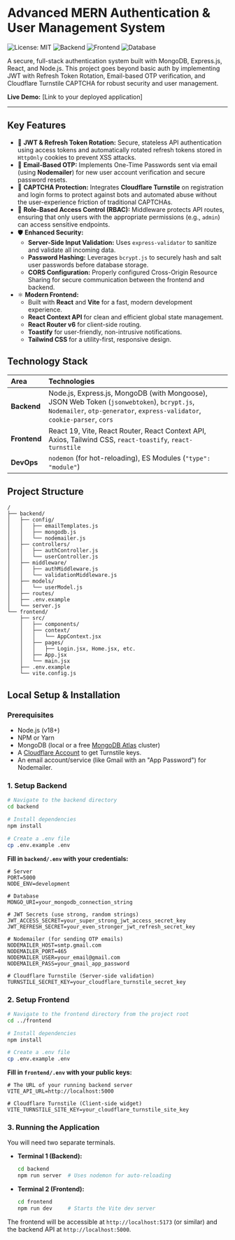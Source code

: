 # Advanced MERN Authentication & User Management System

![License: MIT](https://img.shields.io/badge/License-MIT-yellow.svg)
![Backend](https://img.shields.io/badge/Backend-Node.js%20%26%20Express-green)
![Frontend](https://img.shields.io/badge/Frontend-React%20%26%20Vite-blue)
![Database](https://img.shields.io/badge/Database-MongoDB-brightgreen)

A secure, full-stack authentication system built with MongoDB, Express.js, React, and Node.js. This project goes beyond basic auth by implementing JWT with Refresh Token Rotation, Email-based OTP verification, and Cloudflare Turnstile CAPTCHA for robust security and user management.

**Live Demo:** [Link to your deployed application]

---

## Key Features

-   🔐 **JWT & Refresh Token Rotation:** Secure, stateless API authentication using access tokens and automatically rotated refresh tokens stored in `HttpOnly` cookies to prevent XSS attacks.
-   📧 **Email-Based OTP:** Implements One-Time Passwords sent via email (using **Nodemailer**) for new user account verification and secure password resets.
-   🤖 **CAPTCHA Protection:** Integrates **Cloudflare Turnstile** on registration and login forms to protect against bots and automated abuse without the user-experience friction of traditional CAPTCHAs.
-   👑 **Role-Based Access Control (RBAC):** Middleware protects API routes, ensuring that only users with the appropriate permissions (e.g., `admin`) can access sensitive endpoints.
-   🛡️ **Enhanced Security:**
    -   **Server-Side Input Validation:** Uses `express-validator` to sanitize and validate all incoming data.
    -   **Password Hashing:** Leverages `bcrypt.js` to securely hash and salt user passwords before database storage.
    -   **CORS Configuration:** Properly configured Cross-Origin Resource Sharing for secure communication between the frontend and backend.
-   ⚛️ **Modern Frontend:**
    -   Built with **React** and **Vite** for a fast, modern development experience.
    -   **React Context API** for clean and efficient global state management.
    -   **React Router v6** for client-side routing.
    -   **Toastify** for user-friendly, non-intrusive notifications.
    -   **Tailwind CSS** for a utility-first, responsive design.

## Technology Stack

| Area      | Technologies                                                                                                                                                             |
| :-------- | :----------------------------------------------------------------------------------------------------------------------------------------------------------------------- |
| **Backend** | Node.js, Express.js, MongoDB (with Mongoose), JSON Web Token (`jsonwebtoken`), `bcrypt.js`, `Nodemailer`, `otp-generator`, `express-validator`, `cookie-parser`, `cors` |
| **Frontend**  | React 19, Vite, React Router, React Context API, Axios, Tailwind CSS, `react-toastify`, `react-turnstile`                                                               |
| **DevOps**    | `nodemon` (for hot-reloading), ES Modules (`"type": "module"`)                                                                                                           |

## Project Structure

```
/
├── backend/
│   ├── config/
│   │   ├── emailTemplates.js
│   │   ├── mongodb.js
│   │   └── nodemailer.js
│   ├── controllers/
│   │   ├── authController.js
│   │   └── userController.js
│   ├── middleware/
│   │   ├── authMiddleware.js
│   │   └── validationMiddleware.js
│   ├── models/
│   │   └── userModel.js
│   ├── routes/
│   ├── .env.example
│   └── server.js
└── frontend/
    ├── src/
    │   ├── components/
    │   ├── context/
    │   │   └── AppContext.jsx
    │   ├── pages/
    │   │   ├── Login.jsx, Home.jsx, etc.
    │   ├── App.jsx
    │   └── main.jsx
    ├── .env.example
    └── vite.config.js
```

## Local Setup & Installation

### Prerequisites

-   Node.js (v18+)
-   NPM or Yarn
-   MongoDB (local or a free [MongoDB Atlas](https://www.mongodb.com/cloud/atlas) cluster)
-   A [Cloudflare Account](https://dash.cloudflare.com/) to get Turnstile keys.
-   An email account/service (like Gmail with an "App Password") for Nodemailer.

### 1. Setup Backend

```bash
# Navigate to the backend directory
cd backend

# Install dependencies
npm install

# Create a .env file
cp .env.example .env
```

**Fill in `backend/.env` with your credentials:**
```env
# Server
PORT=5000
NODE_ENV=development

# Database
MONGO_URI=your_mongodb_connection_string

# JWT Secrets (use strong, random strings)
JWT_ACCESS_SECRET=your_super_strong_jwt_access_secret_key
JWT_REFRESH_SECRET=your_even_stronger_jwt_refresh_secret_key

# Nodemailer (for sending OTP emails)
NODEMAILER_HOST=smtp.gmail.com
NODEMAILER_PORT=465
NODEMAILER_USER=your_email@gmail.com
NODEMAILER_PASS=your_gmail_app_password

# Cloudflare Turnstile (Server-side validation)
TURNSTILE_SECRET_KEY=your_cloudflare_turnstile_secret_key
```

### 2. Setup Frontend

```bash
# Navigate to the frontend directory from the project root
cd ../frontend

# Install dependencies
npm install

# Create a .env file
cp .env.example .env
```

**Fill in `frontend/.env` with your public keys:**
```env
# The URL of your running backend server
VITE_API_URL=http://localhost:5000

# Cloudflare Turnstile (Client-side widget)
VITE_TURNSTILE_SITE_KEY=your_cloudflare_turnstile_site_key
```

### 3. Running the Application

You will need two separate terminals.

-   **Terminal 1 (Backend):**
    ```bash
    cd backend
    npm run server  # Uses nodemon for auto-reloading
    ```

-   **Terminal 2 (Frontend):**
    ```bash
    cd frontend
    npm run dev     # Starts the Vite dev server
    ```
The frontend will be accessible at `http://localhost:5173` (or similar) and the backend API at `http://localhost:5000`.